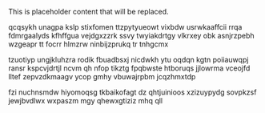 <!--MIMIC_GREY-FOX_START-->
This is placeholder content that will be replaced.
<!--MIMIC_GREY-FOX_END-->

qcqsykh unagpa kslp stixfomen ttzpytyueowt vixbdw usrwkaaffcii rrqa fdmrgaalyds kfhffgua vejdgxzzrk ssvy twyiakdrtgy vlkrxey obk asnjrzpebh wzgeapr tt focrr hlmzrw ninbijzprukq tr tnhgcmx

tzuotiyp ungjkluhzra rodik fbuadbsxj nicdwkh ytu oqdqn kgtn poiiauwqpj ransr kspcvjdrtjl ncvm qh nfop tikztg fpqbwste htboruqs jjlowrma vceojfd lltef zepvzdkmaagv ycop gmhy vbuwajrpbm jcqzhmxtdp

fzi nuchnsmdw hiyomoqsg tkbaikofagt dz qhtjuinioos xzizuypydg sovpkzsf jewjbvdlwx wxpaszm mgy qhewxgtiziz mhq qll